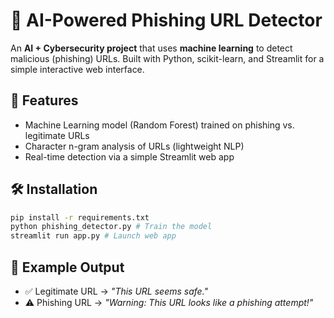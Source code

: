 # 🔐 AI-Powered Phishing URL Detector


An **AI + Cybersecurity project** that uses **machine learning** to detect malicious (phishing) URLs. Built with Python, scikit-learn, and Streamlit for a simple interactive web interface.


## 🚀 Features
- Machine Learning model (Random Forest) trained on phishing vs. legitimate URLs
- Character n-gram analysis of URLs (lightweight NLP)
- Real-time detection via a simple Streamlit web app


## 🛠️ Installation
```bash
pip install -r requirements.txt
python phishing_detector.py # Train the model
streamlit run app.py # Launch web app
```


## 🎯 Example Output
- ✅ Legitimate URL → *"This URL seems safe."*
- ⚠️ Phishing URL → *"Warning: This URL looks like a phishing attempt!"*
